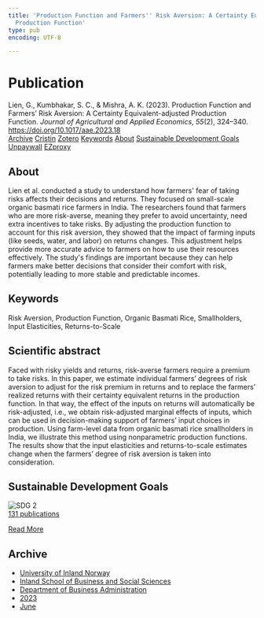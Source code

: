 ```yaml
---
title: 'Production Function and Farmers'' Risk Aversion: A Certainty Equivalent-adjusted
  Production Function'
type: pub
encoding: UTF-8

---
```

<h1>Publication</h1>
<article id="csl-bib-container-7C3WAA9E" class="csl-bib-container">
  <div class="csl-bib-body"> <div class="csl-entry">Lien, G., Kumbhakar, S. C., &#38; Mishra, A. K. (2023). Production Function and Farmers’ Risk Aversion: A Certainty Equivalent-adjusted Production Function. <i>Journal of Agricultural and Applied Economics</i>, <i>55</i>(2), 324–340. <a href="https://doi.org/10.1017/aae.2023.18">https://doi.org/10.1017/aae.2023.18</a></div> </div>
  <div class="csl-bib-buttons">
    <a href="#taxonomy-article-7C3WAA9E" alt="archive" class="csl-bib-button">Archive</a>
    <a href="https://app.cristin.no/results/show.jsf?id=2159760" alt="Cristin" class="csl-bib-button">Cristin</a>
    <a href="http://zotero.org/groups/5881554/items/7C3WAA9E" alt="Zotero" class="csl-bib-button">Zotero</a>
    <a href="#keywords-article-7C3WAA9E" alt="keywords" class="csl-bib-button">Keywords</a>
    <a href="#about-article-7C3WAA9E" alt="about_pub" class="csl-bib-button">About</a>
    <a href="#sdg-article-7C3WAA9E" alt="sdg" class="csl-bib-button">Sustainable Development Goals</a>
    <a href="https://www.cambridge.org/core/services/aop-cambridge-core/content/view/94346B5FF32A52BCBDFC29645331DD38/S1074070823000184a.pdf/div-class-title-production-function-and-farmers-risk-aversion-a-certainty-equivalent-adjusted-production-function-div.pdf" alt="Unpaywall" class="csl-bib-button">Unpaywall</a>
    <a href="https://www.cambridge.org/core/services/aop-cambridge-core/content/view/94346B5FF32A52BCBDFC29645331DD38/S1074070823000184a.pdf/div-class-title-production-function-and-farmers-risk-aversion-a-certainty-equivalent-adjusted-production-function-div.pdf" alt="EZproxy" class="csl-bib-button">EZproxy</a>
  </div>
  <div id="csl-bib-meta-container-7C3WAA9E"></div>
</article>
<div id="csl-bib-meta-7C3WAA9E" class="csl-bib-meta">
  <article id="about-article-7C3WAA9E" class="about_pub-article">
    <h1>About</h1>
    Lien et al. conducted a study to understand how farmers' fear of taking risks affects their decisions and returns. They focused on small-scale organic basmati rice farmers in India. The researchers found that farmers who are more risk-averse, meaning they prefer to avoid uncertainty, need extra incentives to take risks. By adjusting the production function to account for this risk aversion, they showed that the impact of farming inputs (like seeds, water, and labor) on returns changes. This adjustment helps provide more accurate advice to farmers on how to use their resources effectively. The study's findings are important because they can help farmers make better decisions that consider their comfort with risk, potentially leading to more stable and predictable incomes.
  </article>
  <article id="keywords-article-7C3WAA9E" class="keywords-article">
    <h1>Keywords</h1>
    Risk Aversion, Production Function, Organic Basmati Rice, Smallholders, Input Elasticities, Returns-to-Scale
  </article>
  <article id="abstract-article-7C3WAA9E" class="abstract-article">
    <h1>Scientific abstract</h1>
    Faced with risky yields and returns, risk-averse farmers require a premium to take risks. In this paper, we estimate individual farmers’ degrees of risk aversion to adjust for the risk premium in returns and to replace the farmers’ realized returns with their certainty equivalent returns in the production function. In that way, the effect of the inputs on returns will automatically be risk-adjusted, i.e., we obtain risk-adjusted marginal effects of inputs, which can be used in decision-making support of farmers’ input choices in production. Using farm-level data from organic basmati rice smallholders in India, we illustrate this method using nonparametric production functions. The results show that the input elasticities and returns-to-scale estimates change when the farmers’ degree of risk aversion is taken into consideration.
  </article>
  <article id="sdg-article-7C3WAA9E" class="sdg-article">
    <h1>Sustainable Development Goals</h1>
    <div class="sdg-container"><div id="sdg2" class="sdg">
        <img src="{{< params subfolder >}}images/sdg/sdg02_en.png" class="image" alt="SDG 2">
        <div class="sdg-overlay">
          <a href="/en/archive/?key=?sdg=2#archive" class="sdg-publication-count"><span>131</span> publications</a>
          <p><a href="https://sdgs.un.org/goals/goal2" class="sdg-read-more">Read More</a></p>
        </div>
      </div></div>
  </article>
  <article id="taxonomy-article-7C3WAA9E" class="taxonomy-article">
    <h1>Archive</h1>
    <ul>
      <li>
        <a href="/en/archive/?key=3DCRN523">University of Inland Norway</a>
      </li>
      <li>
        <a href="/en/archive/?key=DU8Q9LN9">Inland School of Business and Social Sciences</a>
      </li>
      <li>
        <a href="/en/archive/?key=3IQA89I8">Department of Business Administration</a>
      </li>
      <li>
        <a href="/en/archive/?key=RD9NIUZB">2023</a>
      </li>
      <li>
        <a href="/en/archive/?key=H89YRJF9">June</a>
      </li>
    </ul>
  </article>
</div>
